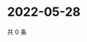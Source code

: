 # 2022-05-28

共 0 条

<!-- BEGIN WEIBO -->
<!-- 最后更新时间 Sat May 28 2022 01:21:07 GMT+0800 (China Standard Time) -->

<!-- END WEIBO -->
